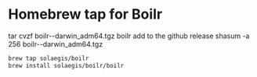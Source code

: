 # Homebrew tap for Boilr

tar cvzf boilr-<version>-darwin_adm64.tgz boilr
add to the github release
shasum -a 256 boilr-<version>-darwin_adm64.tgz

```bash
brew tap solaegis/boilr
brew install solaegis/boilr/boilr
```
